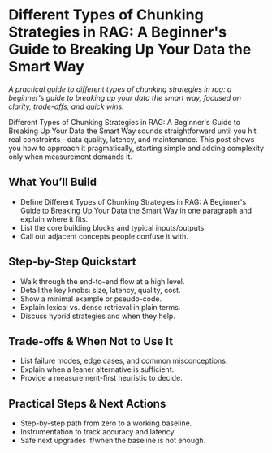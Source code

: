 # Different Types of Chunking Strategies in RAG: A Beginner's Guide to Breaking Up Your Data the Smart Way
*A practical guide to different types of chunking strategies in rag: a beginner's guide to breaking up your data the smart way, focused on clarity, trade-offs, and quick wins.*

Different Types of Chunking Strategies in RAG: A Beginner's Guide to Breaking Up Your Data the Smart Way sounds straightforward until you hit real constraints—data quality, latency, and maintenance. This post shows you how to approach it pragmatically, starting simple and adding complexity only when measurement demands it.

## What You’ll Build
- Define Different Types of Chunking Strategies in RAG: A Beginner's Guide to Breaking Up Your Data the Smart Way in one paragraph and explain where it fits.
- List the core building blocks and typical inputs/outputs.
- Call out adjacent concepts people confuse it with.

## Step-by-Step Quickstart
- Walk through the end-to-end flow at a high level.
- Detail the key knobs: size, latency, quality, cost.
- Show a minimal example or pseudo-code.
- Explain lexical vs. dense retrieval in plain terms.
- Discuss hybrid strategies and when they help.

## Trade-offs & When Not to Use It
- List failure modes, edge cases, and common misconceptions.
- Explain when a leaner alternative is sufficient.
- Provide a measurement-first heuristic to decide.

## Practical Steps & Next Actions
- Step-by-step path from zero to a working baseline.
- Instrumentation to track accuracy and latency.
- Safe next upgrades if/when the baseline is not enough.
